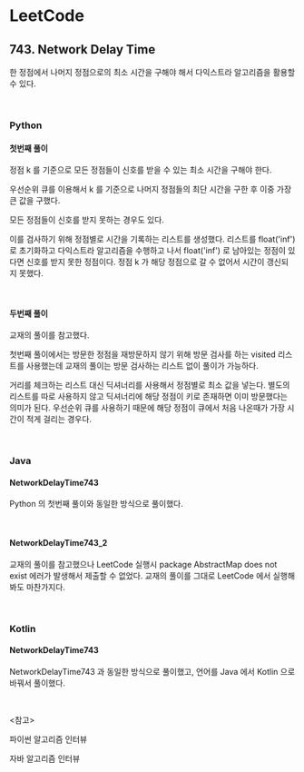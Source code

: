 # LeetCode

## 743. Network Delay Time

한 정점에서 나머지 정점으로의 최소 시간을 구해야 해서 다익스트라 알고리즘을 활용할 수 있다.

<br>

### Python

#### 첫번째 풀이

정점 k 를 기준으로 모든 정점들이 신호를 받을 수 있는 최소 시간을 구해야 한다.

우선순위 큐를 이용해서 k 를 기준으로 나머지 정점들의 최단 시간을 구한 후 이중 가장 큰 값을 구했다.

모든 정점들이 신호를 받지 못하는 경우도 있다. 

이를 검사하기 위해 정점별로 시간을 기록하는 리스트를 생성했다. 리스트를 float('inf') 로 초기화하고 다익스트라 알고리즘을 수행하고 나서 float('inf') 로 남아있는 정점이 있다면 신호를 받지 못한 정점이다. 정점 k 가 해당 정점으로 갈 수 없어서 시간이 갱신되지 못했다.

<br>

#### 두번째 풀이

교재의 풀이를 참고했다.

첫번째 풀이에서는 방문한 정점을 재방문하지 않기 위해 방문 검사를 하는 visited 리스트를 사용했는데 교재의 풀이는 방문 검사하는 리스트 없이 풀이가 가능하다.

거리를 체크하는 리스트 대신 딕셔너리를 사용해서 정점별로 최소 값을 넣는다. 별도의 리스트를 따로 사용하지 않고 딕셔너리에 해당 정점이 키로 존재하면 이미 방문했다는 의미가 된다. 우선순위 큐를 사용하기 때문에 해당 정점이 큐에서 처음 나온때가 가장 시간이 적게 걸리는 경우다.

<br>

### Java

#### NetworkDelayTime743

Python 의 첫번째 풀이와 동일한 방식으로 풀이했다.

<br>

#### NetworkDelayTime743_2

교재의 풀이를 참고했으나 LeetCode 실행시 package AbstractMap does not exist 에러가 발생해서 제출할 수 없었다. 교재의 풀이를 그대로 LeetCode 에서 실행해봐도 마찬가지다.

<br>

### Kotlin

#### NetworkDelayTime743

NetworkDelayTime743 과 동일한 방식으로 풀이했고, 언어를 Java 에서 Kotlin 으로 바꿔서 풀이했다.

<br>

<참고>

파이썬 알고리즘 인터뷰

자바 알고리즘 인터뷰

